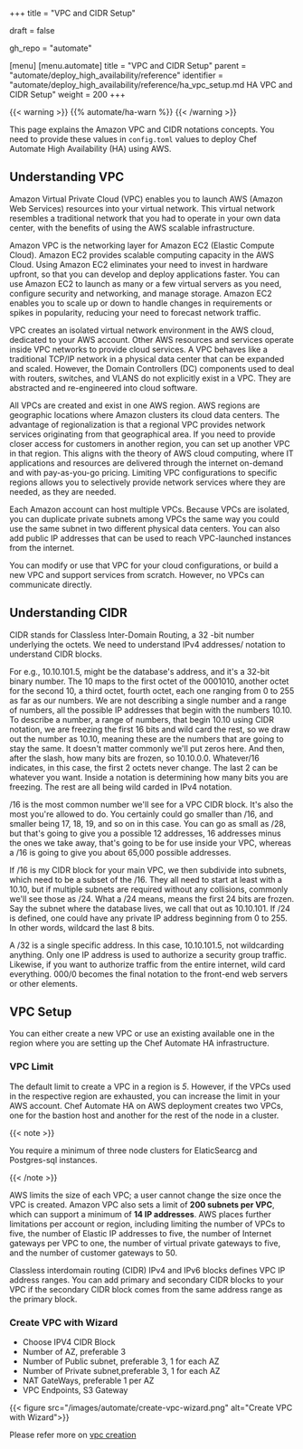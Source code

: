 +++
title = "VPC and CIDR Setup"

draft = false

gh_repo = "automate"

[menu]
  [menu.automate]
    title = "VPC and CIDR Setup"
    parent = "automate/deploy_high_availability/reference"
    identifier = "automate/deploy_high_availability/reference/ha_vpc_setup.md HA VPC and CIDR Setup"
    weight = 200
+++

{{< warning >}}
{{% automate/ha-warn %}}
{{< /warning >}}

This page explains the Amazon VPC and CIDR notations concepts. You need to provide these values in `config.toml` values to deploy Chef Automate High Availability (HA) using AWS.

## Understanding VPC

Amazon Virtual Private Cloud (VPC) enables you to launch AWS (Amazon Web Services) resources into your virtual network. This virtual network resembles a traditional network that you had to operate in your own data center, with the benefits of using the AWS scalable infrastructure.

Amazon VPC is the networking layer for Amazon EC2 (Elastic Compute Cloud). Amazon EC2 provides scalable computing capacity in the AWS Cloud. Using Amazon EC2 eliminates your need to invest in hardware upfront, so that you can develop and deploy applications faster. You can use Amazon EC2 to launch as many or a few virtual servers as you need, configure security and networking, and manage storage. Amazon EC2 enables you to scale up or down to handle changes in requirements or spikes in popularity, reducing your need to forecast network traffic.

VPC creates an isolated virtual network environment in the AWS cloud, dedicated to your AWS account. Other AWS resources and services operate inside VPC networks to provide cloud services. A VPC behaves like a traditional TCP/IP network in a physical data center that can be expanded and scaled. However, the Domain Controllers (DC) components used to deal with routers, switches, and VLANS do not explicitly exist in a VPC. They are abstracted and re-engineered into cloud software.

All VPCs are created and exist in one AWS region. AWS regions are geographic locations where Amazon clusters its cloud data centers. The advantage of regionalization is that a regional VPC provides network services originating from that geographical area. If you need to provide closer access for customers in another region, you can set up another VPC in that region. This aligns with the theory of AWS cloud computing, where IT applications and resources are delivered through the internet on-demand and with pay-as-you-go pricing. Limiting VPC configurations to specific regions allows you to selectively provide network services where they are needed, as they are needed.

Each Amazon account can host multiple VPCs. Because VPCs are isolated, you can duplicate private subnets among VPCs the same way you could use the same subnet in two different physical data centers. You can also add public IP addresses that can be used to reach VPC-launched instances from the internet.

You can modify or use that VPC for your cloud configurations, or build a new VPC and support services from scratch. However, no VPCs can communicate directly.

## Understanding CIDR

CIDR stands for Classless Inter-Domain Routing, a 32 -bit number underlying the octets. We need to understand IPv4 addresses/ notation to understand CIDR blocks.

For e.g., 10.10.101.5, might be the database's address, and it's a 32-bit binary number. The 10 maps to the first octet of the 0001010, another octet for the second 10, a third octet, fourth octet, each one ranging from 0 to 255 as far as our numbers. We are not describing a single number and a range of numbers, all the possible IP addresses that begin with the numbers 10.10. To describe a number, a range of numbers, that begin 10.10 using CIDR notation, we are freezing the first 16 bits and wild card the rest, so we draw out the number as 10.10, meaning these are the numbers that are going to stay the same. It doesn't matter commonly we'll put zeros here. And then, after the slash, how many bits are frozen, so 10.10.0.0. Whatever/16 indicates, in this case, the first 2 octets never change. The last 2 can be whatever you want. Inside a notation is determining how many bits you are freezing. The rest are all being wild carded in IPv4 notation.

/16 is the most common number we'll see for a VPC CIDR block. It's also the most you're allowed to do. You certainly could go smaller than /16, and smaller being 17, 18, 19, and so on in this case. You can go as small as /28, but that's going to give you a possible 12 addresses, 16 addresses minus the ones we take away, that's going to be for use inside your VPC, whereas a /16 is going to give you about 65,000 possible addresses.

If /16 is my CIDR block for your main VPC, we then subdivide into subnets, which need to be a subset of the /16. They all need to start at least with a 10.10, but if multiple subnets are required without any collisions, commonly we'll see those as /24. What a /24 means, means the first 24 bits are frozen. Say the subnet where the database lives, we call that out as 10.10.101. If /24 is defined, one could have any private IP address beginning from 0 to 255. In other words, wildcard the last 8 bits.

A /32 is a single specific address. In this case, 10.10.101.5, not wildcarding anything. Only one IP address is used to authorize a security group traffic.  Likewise, if you want to authorize traffic from the entire internet, wild card everything. 000/0 becomes the final notation to the front-end web servers or other elements.

## VPC Setup

You can either create a new VPC or use an existing available one in the region where you are setting up the Chef Automate HA infrastructure.

### VPC Limit

The default limit to create a VPC in a region is *5*. However, if the VPCs used in the respective region are exhausted, you can increase the limit in your AWS account. Chef Automate HA on AWS deployment creates two VPCs, one for the bastion host and another for the rest of the node in a cluster.

{{< note >}}

You require a minimum of three node clusters for ElaticSearcg and Postgres-sql instances.

{{< /note >}}

AWS limits the size of each VPC; a user cannot change the size once the VPC is created. Amazon VPC also sets a limit of **200 subnets per VPC**, which can support a minimum of **14 IP addresses**. AWS places further limitations per account or region, including limiting the number of VPCs to five, the number of Elastic IP addresses to five, the number of Internet gateways per VPC to one, the number of virtual private gateways to five, and the number of customer gateways to 50.

Classless interdomain routing (CIDR) IPv4 and IPv6 blocks defines VPC IP address ranges. You can add primary and secondary CIDR blocks to your VPC if the secondary CIDR block comes from the same address range as the primary block.

### Create VPC with Wizard

- Choose IPV4 CIDR Block
- Number of AZ, preferable 3
- Number of Public subnet, preferable 3, 1 for each AZ
- Number of Private subnet,preferable 3, 1 for each AZ
- NAT GateWays, preferable 1 per AZ
- VPC Endpoints, S3 Gateway

{{< figure src="/images/automate/create-vpc-wizard.png" alt="Create VPC with Wizard">}}

Please refer more on [vpc creation](https://docs.aws.amazon.com/vpc/latest/userguide/vpc-getting-started.html)